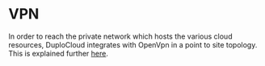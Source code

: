 # VPN

In order to reach the private network which hosts the various cloud resources, DuploCloud integrates with OpenVpn in a point to site topology. This is explained further [here](../../user-administration/access-control/add-and-delete-vpn-access-for-users.md). &#x20;
